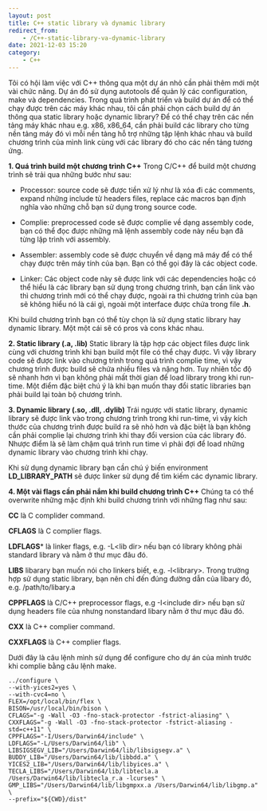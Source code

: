 ```yaml
---
layout: post
title: C++ static library và dynamic library
redirect_from:
    - /C++-static-library-va-dynamic-library
date: 2021-12-03 15:20
category:
    - C++
---
```

Tôi có hội làm việc với C++ thông qua một dự án nhỏ cần phải thêm mới một vài
chức năng. Dự án đó sử dụng autotools để quản lý các configuration, make và
dependencies. Trong quá trình phát triển và build dự án để có thể chạy được trên
các máy khác nhau, tôi cần phải chọn cách build dự án thông qua static library
hoặc dynamic library? Để có thể chạy trên các nền tảng máy khác nhau e.g. x86,
x86_64, cần phải build các library cho từng nền tảng máy đó vì mỗi nền tảng
hỗ trợ những tập lệnh khác nhau và build chương trình của mình link cùng với
các library đó cho các nền tảng tương ứng.

**1. Quá trình build một chương trình C++**
Trong C/C++ để build một chương trình sẽ trải qua những bước như sau:

- Processor: source code sẽ được tiền xử lý như là xóa đi các comments,
expand những include từ headers files, replace các macros bạn định nghĩa
vào những chỗ bạn sử dụng trong source code.

- Complie: preprocessed code sẽ được complie về dạng assembly code, bạn
có thể đọc được những mã lệnh assembly code này nếu bạn đã từng lập trình
với assembly.

- Assembler: assembly code sẽ được chuyển về dạng mã máy để có thể chạy được
trên máy tính của bạn. Bạn có thể gọi đây là các object code.

- Linker: Các object code này sẽ được link với các dependencies hoặc có thể hiểu
là các library bạn sử dụng trong chương trình, bạn cần link vào thì chương trình
mới có thể chạy được, ngoài ra thì chương trình của bạn sẽ không hiểu nó là cái
gì, ngoài một interface được chứa trong file **.h**.

Khi build chương trình bạn có thể tùy chọn là sử dụng static library hay dynamic
library. Một một cái sẽ có pros và cons khác nhau.

**2. Static library (.a, .lib)**
Static library là tập hợp các object files được link cùng với chương trình khi
bạn build một file có thể chạy được. Vì vậy library code sẽ được link vào chương
trình trong quá trình complie time, vì vậy chương trình được build sẽ chứa nhiều
files và nặng hơn. Tuy nhiên tốc độ sẽ nhanh hơn vì bạn không phải mất thời gian
để load library trong khi run-time. Một điểm đặc biệt chú ý là khi bạn muốn thay
đổi static libraries bạn phải build lại toàn bộ chương trình.


**3. Dynamic library (.so, .dll, .dylib)**
Trái ngược với static library, dynamic library sẽ được link vào trong chương trình
trong khi run-time, vì vậy kích thước của chương trình được build ra sẽ nhỏ hơn và
đặc biệt là bạn không cần phải complie lại chương trình khi thay đổi version của các
library đó. Nhược điểm là sẽ làm chậm quá trình run time vì phải đợi để load những
dynamic library vào chương trình khi chạy.

Khi sử dụng dynamic library bạn cần chú ý biến environment **LD_LIBRARY_PATH** sẽ
được linker sử dụng để tìm kiếm các dynamic library.

**4. Một vài flags cần phải nắm khi build chương trình C++**
Chúng ta có thể overwrite những mặc định khi build chương trình với những flag như sau:

**CC** là C complider command.

**CFLAGS** là C complier flags.

**LDFLAGS*** là linker flags, e.g. -L\<lib dir> nếu bạn có library không phải standard library
và nằm ở thư mục đâu đó.

**LIBS** libarary bạn muốn nói cho linkers biết, e.g. -l\<library>. Trong trường hợp sử dụng
static library, bạn nên chỉ đến đúng đường dẫn của libary đó, e.g. /path/to/libary.a

**CPPFLAGS** là C/C++ preprocessor flags, e.g -I\<include dir> nếu bạn sử dụng headers file
của nhưng nonstandard libary nằm ở thư mục đâu đó.

**CXX** là C++ complier command.

**CXXFLAGS** là C++ complier flags.

Dưới đây là câu lệnh mình sử dụng để configure cho dự án của mình trước khi complie bằng
câu lệnh make.

```
../configure \
--with-yices2=yes \
--with-cvc4=no \
FLEX=/opt/local/bin/flex \
BISON=/usr/local/bin/bison \
CFLAGS="-g -Wall -O3 -fno-stack-protector -fstrict-aliasing" \
CXXFLAGS="-g -Wall -O3 -fno-stack-protector -fstrict-aliasing -std=c++11" \
CPPFLAGS="-I/Users/Darwin64/include" \
LDFLAGS="-L/Users/Darwin64/lib" \
LIBSIGSEGV_LIB="/Users/Darwin64/lib/libsigsegv.a" \
BUDDY_LIB="/Users/Darwin64/lib/libbdd.a" \
YICES2_LIB="/Users/Darwin64/lib/libyices.a" \
TECLA_LIBS="/Users/Darwin64/lib/libtecla.a /Users/Darwin64/lib/libtecla_r.a -lcurses" \
GMP_LIBS="/Users/Darwin64/lib/libgmpxx.a /Users/Darwin64/lib/libgmp.a" \
--prefix="${CWD}/dist"
```
